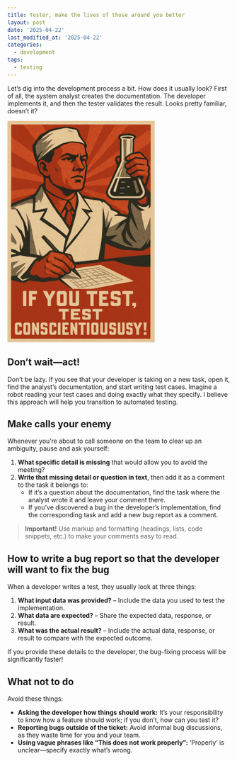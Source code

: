 ```yaml
---
title: Tester, make the lives of those around you better
layout: post
date: '2025-04-22'
last_modified_at: '2025-04-22'
categories:
  - development
tags:
  - testing
---
```


Let’s dig into the development process a bit. How does it usually look? First of all, the system analyst creates the documentation. The developer implements it, and then the tester validates the result. Looks pretty familiar, doesn’t it?

<img height="500" title="TMNT in Java" alt="TMNT in Java" src="/assets/images/testatest.png">

## Don’t wait—act!
Don’t be lazy. If you see that your developer is taking on a new task, open it, find the analyst’s documentation, and start writing test cases. Imagine a robot reading your test cases and doing exactly what they specify. I believe this approach will help you transition to automated testing.



## Make calls your enemy
Whenever you’re about to call someone on the team to clear up an ambiguity, pause and ask yourself:

1. **What specific detail is missing** that would allow you to avoid the meeting?  
2. **Write that missing detail or question in text**, then add it as a comment to the task it belongs to:
   - If it’s a question about the documentation, find the task where the analyst wrote it and leave your comment there.  
   - If you’ve discovered a bug in the developer’s implementation, find the corresponding task and add a new bug report as a comment.  

> **Important!** Use markup and formatting (headings, lists, code snippets, etc.) to make your comments easy to read.



## How to write a bug report so that the developer will want to fix the bug
When a developer writes a test, they usually look at three things:

1. **What input data was provided?** – Include the data you used to test the implementation.  
2. **What data are expected?** – Share the expected data, response, or result.  
3. **What was the actual result?** – Include the actual data, response, or result to compare with the expected outcome.  

If you provide these details to the developer, the bug-fixing process will be significantly faster!



## What not to do
Avoid these things:

- **Asking the developer how things should work:** It’s your responsibility to know how a feature should work; if you don’t, how can you test it?  
- **Reporting bugs outside of the ticket:** Avoid informal bug discussions, as they waste time for you and your team.  
- **Using vague phrases like “This does not work properly”:** ‘Properly’ is unclear—specify exactly what’s wrong.  
